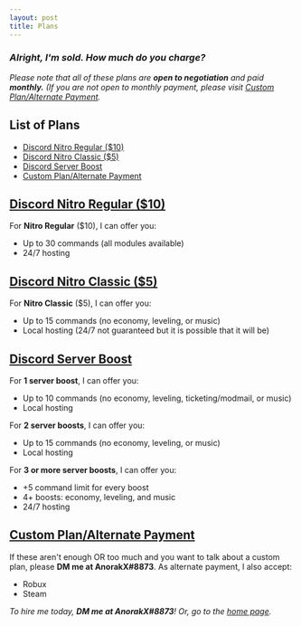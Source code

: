 ```yaml
---
layout: post
title: Plans
---
```

### <i>Alright, I'm sold. How much do you charge?</i>
<i>Please note that all of these plans are <b>open to negotiation</b> and paid <b>monthly.</b> (If you are not open to monthly payment, please visit [Custom Plan/Alternate Payment](#custom).</i>

## List of Plans
- [Discord Nitro Regular ($10)](#nitro-reg)
- [Discord Nitro Classic ($5)](#nitro-classic)
- [Discord Server Boost](#server-boost)
- [Custom Plan/Alternate Payment](#custom)

## [Discord Nitro Regular ($10)](#nitro-reg)
For <b>Nitro Regular</b> ($10), I can offer you:
- Up to 30 commands (all modules available)
- 24/7 hosting 

## [Discord Nitro Classic ($5)](#nitro-classic)
For <b>Nitro Classic</b> ($5), I can offer you:
- Up to 15 commands (no economy, leveling, or music)
- Local hosting (24/7 not guaranteed but it is possible that it will be)

## [Discord Server Boost](#server-boost)
For <b>1 server boost</b>, I can offer you:
- Up to 10 commands (no economy, leveling, ticketing/modmail, or music)
- Local hosting

For <b>2 server boosts</b>, I can offer you:
- Up to 15 commands (no economy, leveling, or music)
- Local hosting

For <b>3 or more server boosts</b>, I can offer you:
- +5 command limit for every boost
- 4+ boosts: economy, leveling, and music
- 24/7 hosting

## [Custom Plan/Alternate Payment](#custom)
If these aren't enough OR too much and you want to talk about a custom plan, please <b>DM me at AnorakX#8873</b>.
As alternate payment, I also accept:
- Robux
- Steam

<i>To hire me today, <b>DM me at AnorakX#8873</b>! Or, go to the [home page](https://anorakx.github.io).</i>
